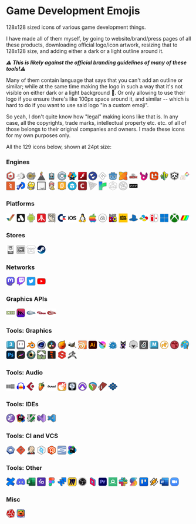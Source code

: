 # Game Development Emojis

128x128 sized icons of various game development things.

I have made all of them myself, by going to website/brand/press pages of all these products, downloading official
logo/icon artwork, resizing that to 128x128 size, and adding either a dark or a light outline around it.

***:warning: This is likely against the official branding guidelines of many of these tools!:warning:***

Many of them contain language that says that you can't add an outline or similar; while at the same time making
the logo in such a way that it's not visible on either dark or a light background :facepalm:. Or only allowing
to use their logo if you ensure there's like 100px space around it, and similar -- which is hard to do if
you want to use said logo "in a custom emoji".

So yeah, I don't quite know how "legal" making icons like that is. In any case, all the copyrights,
trade marks, intellectual property etc. etc. of all of those belongs to their original companies and owners.
I made these icons for my own purposes only.

All the 129 icons below, shown at 24pt size:

### Engines

<img src="engines/emoji-babylonjs.png" alt="babylonjs" title="babylonjs" width="24"></img>
<img src="engines/emoji-bevy.png" alt="bevy" title="bevy" width="24"></img>
<img src="engines/emoji-c4engine.png" alt="c4engine" title="c4engine" width="24"></img>
<img src="engines/emoji-cinder.png" alt="cinder" title="cinder" width="24"></img>
<img src="engines/emoji-cocos2d.png" alt="cocos2d" title="cocos2d" width="24"></img>
<img src="engines/emoji-construct.png" alt="construct" title="construct" width="24"></img>
<img src="engines/emoji-defold.png" alt="defold" title="defold" width="24"></img>
<img src="engines/emoji-flash.png" alt="flash" title="flash" width="24"></img>
<img src="engines/emoji-flax.png" alt="flax" title="flax" width="24"></img>
<img src="engines/emoji-gamemaker.png" alt="gamemaker" title="gamemaker" width="24"></img>
<img src="engines/emoji-godot.png" alt="godot" title="godot" width="24"></img>
<img src="engines/emoji-haxe.png" alt="haxe" title="haxe" width="24"></img>
<img src="engines/emoji-libgdx.png" alt="libgdx" title="libgdx" width="24"></img>
<img src="engines/emoji-luxe.png" alt="luxe" title="luxe" width="24"></img>
<img src="engines/emoji-monogame.png" alt="monogame" title="monogame" width="24"></img>
<img src="engines/emoji-needle.png" alt="needle" title="needle" width="24"></img>
<img src="engines/emoji-panda3d.png" alt="panda3d" title="panda3d" width="24"></img>
<img src="engines/emoji-pico8.png" alt="pico8" title="pico8" width="24"></img>
<img src="engines/emoji-playcanvas.png" alt="playcanvas" title="playcanvas" width="24"></img>
<img src="engines/emoji-processing.png" alt="processing" title="processing" width="24"></img>
<img src="engines/emoji-pygame.png" alt="pygame" title="pygame" width="24"></img>
<img src="engines/emoji-raylib.png" alt="raylib" title="raylib" width="24"></img>
<img src="engines/emoji-renpy.png" alt="renpy" title="renpy" width="24"></img>
<img src="engines/emoji-scratch.png" alt="scratch" title="scratch" width="24"></img>
<img src="engines/emoji-sketchfab.png" alt="sketchfab" title="sketchfab" width="24"></img>
<img src="engines/emoji-stencyl.png" alt="stencyl" title="stencyl" width="24"></img>
<img src="engines/emoji-threejs.png" alt="threejs" title="threejs" width="24"></img>
<img src="engines/emoji-twine.png" alt="twine" title="twine" width="24"></img>
<img src="engines/emoji-unity.png" alt="unity" title="unity" width="24"></img>
<img src="engines/emoji-unreal.png" alt="unreal" title="unreal" width="24"></img>
<img src="engines/emoji-vvvv.png" alt="vvvv" title="vvvv" width="24"></img>


### Platforms

<img src="platforms/emoji-amiga.png" alt="amiga" title="amiga" width="24"></img>
<img src="platforms/emoji-analogue.png" alt="analogue" title="analogue" width="24"></img>
<img src="platforms/emoji-android.png" alt="android" title="android" width="24"></img>
<img src="platforms/emoji-atari.png" alt="atari" title="atari" width="24"></img>
<img src="platforms/emoji-bbcmicro.png" alt="bbcmicro" title="bbcmicro" width="24"></img>
<img src="platforms/emoji-c64.png" alt="c64" title="c64" width="24"></img>
<img src="platforms/emoji-ios.png" alt="ios" title="ios" width="24"></img>
<img src="platforms/emoji-linux.png" alt="linux" title="linux" width="24"></img>
<img src="platforms/emoji-mac.png" alt="mac" title="mac" width="24"></img>
<img src="platforms/emoji-macos.png" alt="macos" title="macos" width="24"></img>
<img src="platforms/emoji-msdos.png" alt="msdos" title="msdos" width="24"></img>
<img src="platforms/emoji-playdate.png" alt="playdate" title="playdate" width="24"></img>
<img src="platforms/emoji-playstation.png" alt="playstation" title="playstation" width="24"></img>
<img src="platforms/emoji-snes.png" alt="snes" title="snes" width="24"></img>
<img src="platforms/emoji-switch.png" alt="switch" title="switch" width="24"></img>
<img src="platforms/emoji-windows.png" alt="windows" title="windows" width="24"></img>
<img src="platforms/emoji-xbox.png" alt="xbox" title="xbox" width="24"></img>
<img src="platforms/emoji-zxspectrum.png" alt="zxspectrum" title="zxspectrum" width="24"></img>

### Stores

<img src="platforms/emoji-epicgamesstore.png" alt="epicgamesstore" title="epicgamesstore" width="24"></img>
<img src="platforms/emoji-gog.png" alt="gog" title="gog" width="24"></img>
<img src="platforms/emoji-itchio.png" alt="itchio" title="itchio" width="24"></img>
<img src="platforms/emoji-steam.png" alt="steam" title="steam" width="24"></img>

### Networks

<img src="platforms/emoji-mastodon.png" alt="mastodon" title="mastodon" width="24"></img>
<img src="platforms/emoji-twitch.png" alt="twitch" title="twitch" width="24"></img>
<img src="platforms/emoji-twitter.png" alt="twitter" title="twitter" width="24"></img>
<img src="platforms/emoji-youtube.png" alt="youtube" title="youtube" width="24"></img>

### Graphics APIs

<img src="platforms/emoji-directx.png" alt="directx" title="directx" width="24"></img>
<img src="platforms/emoji-metal.png" alt="metal" title="metal" width="24"></img>
<img src="platforms/emoji-opengl.png" alt="opengl" title="opengl" width="24"></img>
<img src="platforms/emoji-vulkan.png" alt="vulkan" title="vulkan" width="24"></img>
<img src="platforms/emoji-webgl.png" alt="webgl" title="webgl" width="24"></img>

### Tools: Graphics

<img src="tools/emoji-3dsmax.png" alt="3dsmax" title="3dsmax" width="24"></img>
<img src="tools/emoji-aseprite.png" alt="aseprite" title="aseprite" width="24"></img>
<img src="tools/emoji-blender.png" alt="blender" title="blender" width="24"></img>
<img src="tools/emoji-cinema4d.png" alt="cinema4d" title="cinema4d" width="24"></img>
<img src="tools/emoji-davinci.png" alt="davinci" title="davinci" width="24"></img>
<img src="tools/emoji-embergen.png" alt="embergen" title="embergen" width="24"></img>
<img src="tools/emoji-gimp.png" alt="gimp" title="gimp" width="24"></img>
<img src="tools/emoji-houdini.png" alt="houdini" title="houdini" width="24"></img>
<img src="tools/emoji-illustrator.png" alt="illustrator" title="illustrator" width="24"></img>
<img src="tools/emoji-krita.png" alt="krita" title="krita" width="24"></img>
<img src="tools/emoji-lightwave.png" alt="lightwave" title="lightwave" width="24"></img>
<img src="tools/emoji-magicavoxel.png" alt="magicavoxel" title="magicavoxel" width="24"></img>
<img src="tools/emoji-marmoset.png" alt="marmoset" title="marmoset" width="24"></img>
<img src="tools/emoji-maxmsp.png" alt="maxmsp" title="maxmsp" width="24"></img>
<img src="tools/emoji-maya.png" alt="maya" title="maya" width="24"></img>
<img src="tools/emoji-modo.png" alt="modo" title="modo" width="24"></img>
<img src="tools/emoji-nuke.png" alt="nuke" title="nuke" width="24"></img>
<img src="tools/emoji-paint.png" alt="paint" title="paint" width="24"></img>
<img src="tools/emoji-photoshop.png" alt="photoshop" title="photoshop" width="24"></img>
<img src="tools/emoji-procreate.png" alt="procreate" title="procreate" width="24"></img>
<img src="tools/emoji-shadertoy.png" alt="shadertoy" title="shadertoy" width="24"></img>
<img src="tools/emoji-speedtree.png" alt="speedtree" title="speedtree" width="24"></img>
<img src="tools/emoji-spine.png" alt="spine" title="spine" width="24"></img>
<img src="tools/emoji-substance.png" alt="substance" title="substance" width="24"></img>
<img src="tools/emoji-zbrush.png" alt="zbrush" title="zbrush" width="24"></img>

### Tools: Audio

<img src="tools/emoji-ableton.png" alt="ableton" title="ableton" width="24"></img>
<img src="tools/emoji-audacity.png" alt="audacity" title="audacity" width="24"></img>
<img src="tools/emoji-cubase.png" alt="cubase" title="cubase" width="24"></img>
<img src="tools/emoji-flstudio.png" alt="flstudio" title="flstudio" width="24"></img>
<img src="tools/emoji-fmod.png" alt="fmod" title="fmod" width="24"></img>
<img src="tools/emoji-garageband.png" alt="garageband" title="garageband" width="24"></img>
<img src="tools/emoji-logicpro.png" alt="logicpro" title="logicpro" width="24"></img>
<img src="tools/emoji-protools.png" alt="protools" title="protools" width="24"></img>
<img src="tools/emoji-reaper.png" alt="reaper" title="reaper" width="24"></img>
<img src="tools/emoji-renoise.png" alt="renoise" title="renoise" width="24"></img>
<img src="tools/emoji-wwise.png" alt="wwise" title="wwise" width="24"></img>

### Tools: IDEs

<img src="tools/emoji-emacs.png" alt="emacs" title="emacs" width="24"></img>
<img src="tools/emoji-rider.png" alt="rider" title="rider" width="24"></img>
<img src="tools/emoji-vim.png" alt="vim" title="vim" width="24"></img>
<img src="tools/emoji-visualstudio.png" alt="visualstudio" title="visualstudio" width="24"></img>
<img src="tools/emoji-vscode.png" alt="vscode" title="vscode" width="24"></img>

### Tools: CI and VCS

<img src="tools/emoji-buildbot.png" alt="buildbot" title="buildbot" width="24"></img>
<img src="tools/emoji-git.png" alt="git" title="git" width="24"></img>
<img src="tools/emoji-jenkins.png" alt="jenkins" title="jenkins" width="24"></img>
<img src="tools/emoji-perforce.png" alt="perforce" title="perforce" width="24"></img>
<img src="tools/emoji-plasticscm.png" alt="plasticscm" title="plasticscm" width="24"></img>
<img src="tools/emoji-svn.png" alt="svn" title="svn" width="24"></img>
<img src="tools/emoji-teamcity.png" alt="teamcity" title="teamcity" width="24"></img>

### Tools: Other

<img src="tools/emoji-confluence.png" alt="confluence" title="confluence" width="24"></img>
<img src="tools/emoji-discord.png" alt="discord" title="discord" width="24"></img>
<img src="tools/emoji-excel.png" alt="excel" title="excel" width="24"></img>
<img src="tools/emoji-favro.png" alt="favro" title="favro" width="24"></img>
<img src="tools/emoji-figma.png" alt="figma" title="figma" width="24"></img>
<img src="tools/emoji-jira.png" alt="jira" title="jira" width="24"></img>
<img src="tools/emoji-miro.png" alt="miro" title="miro" width="24"></img>
<img src="tools/emoji-obs.png" alt="obs" title="obs" width="24"></img>
<img src="tools/emoji-parsec.png" alt="parsec" title="parsec" width="24"></img>
<img src="tools/emoji-premiere.png" alt="premiere" title="premiere" width="24"></img>
<img src="tools/emoji-renderdoc.png" alt="renderdoc" title="renderdoc" width="24"></img>
<img src="tools/emoji-slack.png" alt="slack" title="slack" width="24"></img>
<img src="tools/emoji-superluminal.png" alt="superluminal" title="superluminal" width="24"></img>
<img src="tools/emoji-trello.png" alt="trello" title="trello" width="24"></img>
<img src="tools/emoji-winamp.png" alt="winamp" title="winamp" width="24"></img>
<img src="tools/emoji-word.png" alt="word" title="word" width="24"></img>
<img src="tools/emoji-zoom.png" alt="zoom" title="zoom" width="24"></img>

### Misc

<img src="other/emoji-demoscene.png" alt="demoscene" title="demoscene" width="24"></img>
<img src="other/emoji-gamedev.png" alt="gamedev" title="gamedev" width="24"></img>
